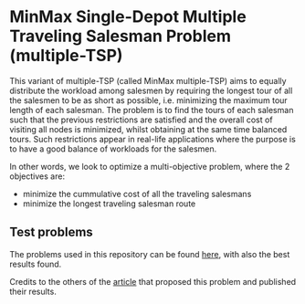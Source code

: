 # MinMax Single-Depot Multiple Traveling Salesman Problem (multiple-TSP)

This variant of multiple-TSP (called MinMax multiple-TSP) aims to equally distribute the workload among salesmen by requiring the longest tour of all the salesmen to be as short as possible, i.e. minimizing the maximum tour length of each salesman. The problem is to find the tours of each salesman such that the previous restrictions are satisfied and the overall cost of visiting all nodes is minimized, whilst obtaining at the same time balanced tours. Such restrictions appear in real-life applications where the purpose is to have a good balance of workloads for the salesmen.

In other words, we look to optimize a multi-objective problem, where the 2 objectives are:
 - minimize the cummulative cost of all the traveling salesmans
 - minimize the longest traveling salesman route

## Test problems

The problems used in this repository can be found <a href="https://profs.info.uaic.ro/~mtsplib/MinMaxMTSP/index.html">here</a>, with also the best results found.

Credits to the others of the <a href="https://link.springer.com/chapter/10.1007/978-3-319-19644-2_22">article</a> that proposed this problem and published their results.
